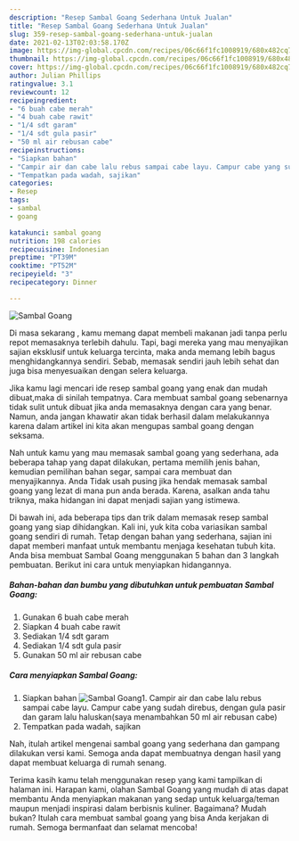 ```yaml
---
description: "Resep Sambal Goang Sederhana Untuk Jualan"
title: "Resep Sambal Goang Sederhana Untuk Jualan"
slug: 359-resep-sambal-goang-sederhana-untuk-jualan
date: 2021-02-13T02:03:58.170Z
image: https://img-global.cpcdn.com/recipes/06c66f1fc1008919/680x482cq70/sambal-goang-foto-resep-utama.jpg
thumbnail: https://img-global.cpcdn.com/recipes/06c66f1fc1008919/680x482cq70/sambal-goang-foto-resep-utama.jpg
cover: https://img-global.cpcdn.com/recipes/06c66f1fc1008919/680x482cq70/sambal-goang-foto-resep-utama.jpg
author: Julian Phillips
ratingvalue: 3.1
reviewcount: 12
recipeingredient:
- "6 buah cabe merah"
- "4 buah cabe rawit"
- "1/4 sdt garam"
- "1/4 sdt gula pasir"
- "50 ml air rebusan cabe"
recipeinstructions:
- "Siapkan bahan"
- "Campir air dan cabe lalu rebus sampai cabe layu. Campur cabe yang sudah direbus, dengan gula pasir dan garam lalu haluskan(saya menambahkan 50 ml air rebusan cabe)"
- "Tempatkan pada wadah, sajikan"
categories:
- Resep
tags:
- sambal
- goang

katakunci: sambal goang 
nutrition: 198 calories
recipecuisine: Indonesian
preptime: "PT39M"
cooktime: "PT52M"
recipeyield: "3"
recipecategory: Dinner

---
```



![Sambal Goang](https://img-global.cpcdn.com/recipes/06c66f1fc1008919/680x482cq70/sambal-goang-foto-resep-utama.jpg)

Di masa  sekarang , kamu memang dapat membeli makanan jadi tanpa perlu repot memasaknya terlebih dahulu. Tapi, bagi mereka yang mau menyajikan sajian eksklusif untuk keluarga tercinta, maka anda memang lebih bagus menghidangkannya sendiri. Sebab, memasak sendiri jauh lebih sehat dan juga bisa menyesuaikan dengan selera keluarga.

Jika kamu lagi mencari ide resep sambal goang yang enak dan mudah dibuat,maka di sinilah tempatnya. Cara membuat sambal goang  sebenarnya tidak sulit untuk dibuat jika anda memasaknya dengan cara yang benar. Namun, anda jangan khawatir akan tidak berhasil dalam melakukannya 
karena dalam artikel ini kita akan mengupas sambal goang dengan seksama.  



Nah untuk kamu yang mau memasak sambal goang yang sederhana, ada beberapa tahap yang dapat dilakukan, pertama memilih jenis bahan, kemudian pemilihan bahan segar, sampai cara membuat dan menyajikannya. Anda Tidak usah pusing jika hendak memasak sambal goang yang lezat di mana pun anda berada. Karena, asalkan anda  tahu triknya, maka hidangan ini dapat menjadi sajian yang istimewa.

Di bawah ini, ada beberapa tips dan trik dalam memasak resep sambal goang yang siap dihidangkan. Kali ini, yuk kita coba variasikan sambal goang sendiri di rumah. Tetap dengan bahan yang sederhana, sajian ini dapat memberi manfaat untuk membantu menjaga kesehatan tubuh kita. Anda bisa membuat Sambal Goang menggunakan 5 bahan dan 3 langkah pembuatan. Berikut ini cara untuk menyiapkan hidangannya.

<!--inarticleads1-->

##### Bahan-bahan dan bumbu yang dibutuhkan untuk pembuatan Sambal Goang:

1. Gunakan 6 buah cabe merah
1. Siapkan 4 buah cabe rawit
1. Sediakan 1/4 sdt garam
1. Sediakan 1/4 sdt gula pasir
1. Gunakan 50 ml air rebusan cabe




<!--inarticleads2-->

##### Cara menyiapkan Sambal Goang:

1. Siapkan bahan
<img src="https://img-global.cpcdn.com/steps/b176fe1da1034ff2/160x128cq70/sambal-goang-langkah-memasak-1-foto.jpg" alt="Sambal Goang">1. Campir air dan cabe lalu rebus sampai cabe layu. Campur cabe yang sudah direbus, dengan gula pasir dan garam lalu haluskan(saya menambahkan 50 ml air rebusan cabe)
1. Tempatkan pada wadah, sajikan




Nah, itulah artikel mengenai  sambal goang  yang sederhana dan gampang dilakukan versi kami. Semoga anda dapat membuatnya dengan hasil yang dapat membuat keluarga di rumah senang. 

Terima kasih kamu telah menggunakan resep yang kami tampilkan di halaman ini. Harapan kami, olahan  Sambal Goang yang mudah di atas dapat membantu Anda menyiapkan makanan yang sedap untuk keluarga/teman maupun menjadi inspirasi dalam berbisnis kuliner. Bagaimana? Mudah bukan? Itulah cara membuat sambal goang yang bisa Anda kerjakan di rumah. Semoga bermanfaat dan selamat mencoba!

